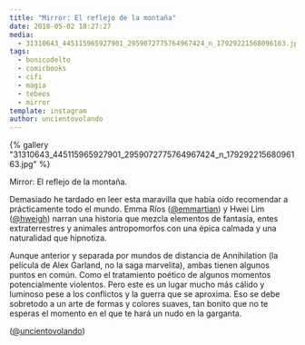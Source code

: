 ```yaml
---
title: "Mirror: El reflejo de la montaña"
date: 2018-05-02 18:27:27
media: 
  - 31310643_445115965927901_2959072775764967424_n_17929221568096163.jpg
tags: 
  - bonicodelto
  - comicbooks
  - cifi
  - magia
  - tebeos
  - mirror
template: instagram
author: uncientovolando
---
```


{% gallery "31310643_445115965927901_2959072775764967424_n_17929221568096163.jpg" %}

Mirror: El reflejo de la montaña.

Demasiado he tardado en leer esta maravilla que había oído recomendar a prácticamente todo el mundo. Emma Ríos ([@emmartian](https://instagram.com/emmartian)) y Hwei Lim ([@hweigh](https://instagram.com/hweigh)) narran una historia que mezcla elementos de fantasía, entes extraterrestres y animales antropomorfos con una épica calmada y una naturalidad que hipnotiza.

Aunque anterior y separada por mundos de distancia de Annihilation (la película de Alex Garland, no la saga marvelita), ambas tienen algunos puntos en común. Como el tratamiento poético de algunos momentos potencialmente violentos. Pero este es un lugar mucho más cálido y luminoso pese a los conflictos y la guerra que se aproxima. Eso se debe sobretodo a un arte de formas y colores suaves, tan bonito que no te esperas el momento en el que te hará un nudo en la garganta.

([@uncientovolando](https://instagram.com/uncientovolando))
